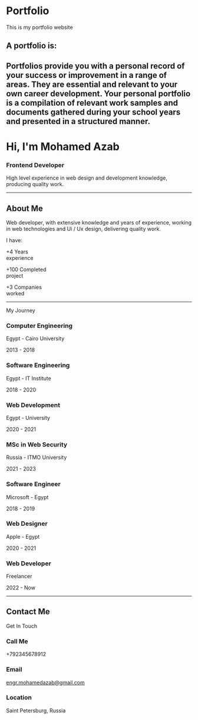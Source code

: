 # Portfolio

This is my portfolio website

## A portfolio is:

## Portfolios provide you with a personal record of your success or improvement in a range of areas. They are essential and relevant to your own career development. Your personal portfolio is a compilation of relevant work samples and documents gathered during your school years and presented in a structured manner.

# Hi, I'm Mohamed Azab

### Frontend Developer

High level experience in web design and development knowledge, producing quality work.

---

## About Me

Web developer, with extensive knowledge and years of experience, working in web technologies and Ui / Ux design, delivering quality work.

I have:

+4 Years  
experience

+100 Completed  
project

+3 Companies  
worked

---

My Journey

### Computer Engineering

Egypt - Cairo University

2013 - 2018

### Software Engineering

Egypt - IT Institute

2018 - 2020

### Web Development

Egypt - University

2020 - 2021

### MSc in Web Security

Russia - ITMO University

2021 - 2023

### Software Engineer

Microsoft - Egypt

2018 - 2019

### Web Designer

Apple - Egypt

2020 - 2021

### Web Developer

Freelancer

2022 - Now

---

## Contact Me

Get In Touch

### Call Me

+792345678912

### Email

engr.mohamedazab@gmail.com

### Location

Saint Petersburg, Russia
